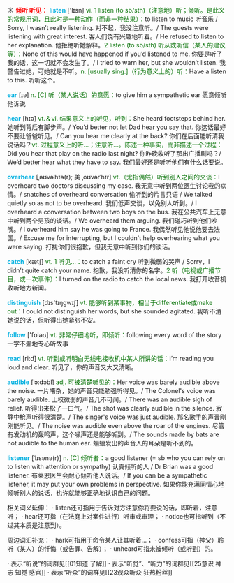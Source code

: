 ☀ <font color="red">**倾听 听见：**</font>
<font color="sky blue">**listen**</font> ['lɪsn] 
<font color="rgb(227, 108, 9)">vi. 1 listen (to sb/sth)（注意地）听；倾听。是此义的常规用词，且此时是一种动作（而非一种结果）：</font>to listen to music 听音乐 / Sorry, I wasn’t really listening. 对不起，我没注意听。/ The guests were listening with great interest. 客人们饶有兴趣地听着。/ He refused to listen to her explanation. 他拒绝听她解释。<font color="rgb(227, 108, 9)">2 listen (to sb/sth) 听从或听信（某人的建议等）：</font>None of this would have happened if you’d listened to me. 你要是听了我的话，这一切就不会发生了。/ I tried to warn her, but she wouldn’t listen. 我警告过她，可她就是不听。<font color="rgb(227, 108, 9)">n. [usually sing.]（行为意义上的）听：</font>Have a listen to this. 听听这个。

<font color="sky blue">**ear**</font> [ɪə] 
<font color="rgb(227, 108, 9)">n. [C] 听（某人说话）的意愿：</font>to give him a sympathetic ear 愿意倾听他诉说

<font color="sky blue">**hear**</font> [hɪə] 
<font color="rgb(227, 108, 9)">vt.＆vi. 结果意义上的听见，听到：</font>She heard footsteps behind her. 她听到背后有脚步声。/ You’d better not let Dad hear you say that. 你这话最好不要让爸爸听见。/ Can you hear me clearly at the back? 你们在后面能听清我说话吗？<font color="rgb(227, 108, 9)">vt. 过程意义上的听…；注意听…。陈述一种事实，而非描述一个过程：</font>Did you hear that play on the radio last night? 你昨晚收听了那出广播剧吗？/ We’d better hear what they have to say. 我们最好还是听听他们有什么话要说。
           
<font color="sky blue">**overhear**</font> [ˌəʊvəˈhɪə(r); 美 ˌoʊvərˈhɪr]
<font color="rgb(227, 108, 9)">vt.（尤指偶然）听到别人之间的交谈：</font>I overheard two doctors discussing my case. 我无意中听到两位医生讨论我的病情。/ snatches of overheard conversation 偷听到的片言只语 / We talked quietly so as not to be overheard. 我们低声交谈，以免别人听到。/ I overheard a conversation between two boys on the bus. 我在公共汽车上无意中听到两个男孩的谈话。/ We overheard them arguing. 我们碰巧听到他们吵嘴。/ I overheard him say he was going to France. 我偶然听见他说他要去法国。/ Excuse me for interrupting, but I couldn't help overhearing what you were saying. 打扰你们很抱歉，但我无意中听到你们的谈话。

<font color="sky blue">**catch**</font> [kætʃ] 
<font color="rgb(227, 108, 9)">vt. 1 听见…：</font>to catch a faint cry 听到微弱的哭声 / Sorry，I didn’t quite catch your name. 抱歉，我没听清你的名字。<font color="rgb(227, 108, 9)">2 听（电视或广播节目，或一次事件）：</font>I turned on the radio to catch the local news. 我打开收音机收听地方新闻。

<font color="sky blue">**distinguish**</font> [dɪs'tɪŋɡwɪʃ] 
<font color="rgb(227, 108, 9)">vt. 能够听到某事物，相当于differentiate或make out：</font>I could not distinguish her words, but she sounded agitated. 我听不清她说的话，但听得出她紧张不安。

<font color="sky blue">**follow**</font> ['fɒləʊ] 
<font color="rgb(227, 108, 9)">vt. 非常仔细地听，即倾听：</font>following every word of the story 一字不漏地专心听故事 

<font color="sky blue">**read**</font> [ri:d] 
<font color="rgb(227, 108, 9)">vt. 听到或听明白无线电接收机中某人所讲的话：</font>I’m reading you loud and clear. 听见了，你的声音又大又清晰。
           
<font color="sky blue">**audible**</font> [ˈɔ:dəbl]
<font color="rgb(227, 108, 9)">adj. 可被清楚听见的：</font>Her voice was barely audible above the noise. 一片嘈杂，她的声音只能勉强听得见。/ The Colonel's voice was barely audible. 上校微弱的声音几不可闻。/ There was an audible sigh of relief. 听得出来松了一口气。/ The shot was clearly audible in the silence. 寂静中枪声听得很清楚。/ The singer's voice was just audible. 那名歌手的声音刚刚能听见。/ The noise was audible even above the roar of the engines. 尽管有发动机的轰鸣声，这个噪声还是能够听到。/ The sounds made by bats are not audible to the human ear. 蝙蝠发出的声音人的耳朵是听不到的。
           
<font color="sky blue">**listener**</font> [ˈlɪsənə(r)]
<font color="rgb(227, 108, 9)">n. [C] 倾听者：</font>a good listener (= sb who you can rely on to listen with attention or sympathy) 认真倾听的人 / Dr Brian was a good listener. 布莱恩医生会耐心倾听他人说话。/ If you can be a sympathetic listener, it may put your own problems in perspective. 如果你能充满同情心地倾听别人的说话，也许就能够正确地认识自己的问题。

相关词义延伸：
· listen还可指用于告诉对方注意你将要说的话，即听着，注意听；
· hear还可指（在法庭上对案件进行）听审或审理；
· notice也可指听到（不过其本质是注意到）。

周边词汇补充：
· hark可指用于命令某人让其听着…；
· confess可指（神父）聆听（某人）的忏悔（或告罪、告解）；
· unheard可指未被倾听（或听到）的。

· 表示“听说”的词群见[[01知道 了解]]
· 表示“听觉”、“听力”的词群见[[25意识 神志 知觉 感官]]
· 表示“听众”的词群见[[23观众听众 狂热粉丝]]
